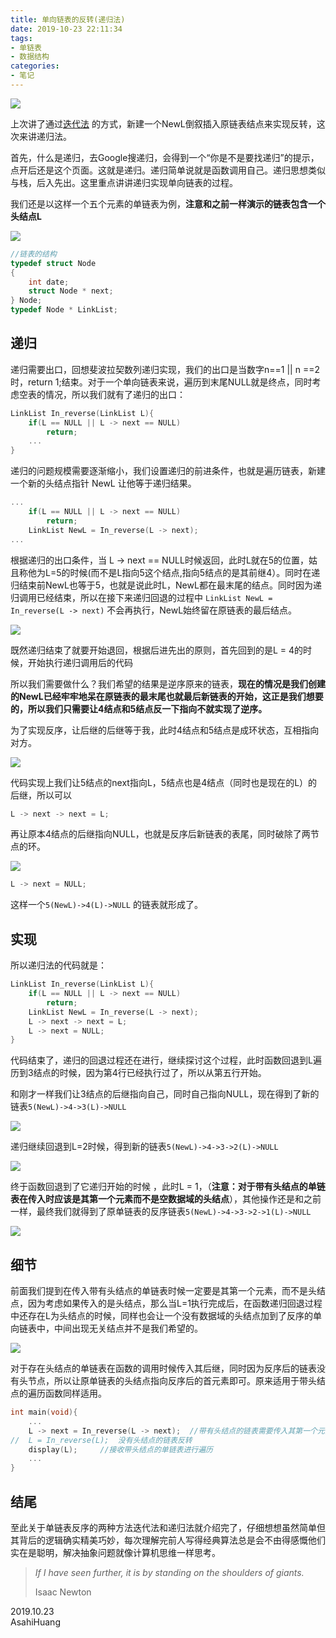 ```yaml
---
title: 单向链表的反转(递归法)
date: 2019-10-23 22:11:34
tags:
- 单链表
- 数据结构
categories:
- 笔记
---
```


![](https://images-asahih-com.s3.ap-northeast-1.amazonaws.com/blog/2020/04/04/head01.jpg)

上次讲了通过[迭代法]( [https://blog.asahih.com/单向链表的反转//) 的方式，新建一个NewL倒叙插入原链表结点来实现反转，这次来讲递归法。



<!--more-->

首先，什么是递归，去Google搜递归，会得到一个“你是不是要找递归”的提示，点开后还是这个页面。这就是递归。递归简单说就是函数调用自己。递归思想类似与栈，后入先出。这里重点讲讲递归实现单向链表的过程。

我们还是以这样一个五个元素的单链表为例，**注意和之前一样演示的链表包含一个头结点L**

![](https://images-asahih-com.s3.ap-northeast-1.amazonaws.com/blog/2020/04/05/1.png)

```c
//链表的结构
typedef struct Node
{
    int date;
    struct Node * next;
} Node;
typedef Node * LinkList;
```

## 递归

递归需要出口，回想斐波拉契数列递归实现，我们的出口是当数字n==1 || n ==2 时，return 1;结束。对于一个单向链表来说，遍历到末尾NULL就是终点，同时考虑空表的情况，所以我们就有了递归的出口：

```c
LinkList In_reverse(LinkList L){
    if(L == NULL || L -> next == NULL)
        return;
    ...
}
```

递归的问题规模需要逐渐缩小，我们设置递归的前进条件，也就是遍历链表，新建一个新的头结点指针 NewL 让他等于递归结果。

```c
...
    if(L == NULL || L -> next == NULL)
        return;
	LinkList NewL = In_reverse(L -> next);
...
```

根据递归的出口条件，当 L -> next == NULL时候返回，此时L就在5的位置，姑且称他为L=5的时候(而不是L指向5这个结点,指向5结点的是其前继4）。同时在递归结束前NewL也等于5，也就是说此时L，NewL都在最末尾的结点。同时因为递归调用已经结束，所以在接下来递归回退的过程中 `LinkList NewL = In_reverse(L -> next)` 不会再执行，NewL始终留在原链表的最后结点。

![](https://images-asahih-com.s3.ap-northeast-1.amazonaws.com/blog/2020/04/05/2.png)

既然递归结束了就要开始退回，根据后进先出的原则，首先回到的是L = 4的时候，开始执行递归调用后的代码

所以我们需要做什么？我们希望的结果是逆序原来的链表，**现在的情况是我们创建的NewL已经牢牢地呆在原链表的最末尾也就最后新链表的开始，这正是我们想要的，所以我们只需要让4结点和5结点反一下指向不就实现了逆序。**

为了实现反序，让后继的后继等于我，此时4结点和5结点是成环状态，互相指向对方。

![](https://images-asahih-com.s3.ap-northeast-1.amazonaws.com/blog/2020/04/05/3.png)

代码实现上我们让5结点的next指向L，5结点也是4结点（同时也是现在的L）的后继，所以可以

```c
L -> next -> next = L;
```

再让原本4结点的后继指向NULL，也就是反序后新链表的表尾，同时破除了两节点的环。

![](https://images-asahih-com.s3.ap-northeast-1.amazonaws.com/blog/2020/04/05/4.png)

```c
L -> next = NULL;
```

这样一个`5(NewL)->4(L)->NULL` 的链表就形成了。

## 实现

所以递归法的代码就是：

```c
LinkList In_reverse(LinkList L){
    if(L == NULL || L -> next == NULL)
        return;
    LinkList NewL = In_reverse(L -> next);
    L -> next -> next = L;
    L -> next = NULL;
}
```

代码结束了，递归的回退过程还在进行，继续探讨这个过程，此时函数回退到L遍历到3结点的时候，因为第4行已经执行过了，所以从第五行开始。

和刚才一样我们让3结点的后继指向自己，同时自己指向NULL，现在得到了新的链表`5(NewL)->4->3(L)->NULL`

![](https://images-asahih-com.s3.ap-northeast-1.amazonaws.com/blog/2020/04/05/5.png)

递归继续回退到L=2时候，得到新的链表`5(NewL)->4->3->2(L)->NULL`

![](https://images-asahih-com.s3.ap-northeast-1.amazonaws.com/blog/2020/04/05/6.png)

终于函数回退到了它递归开始的时候 ，此时L = 1，（**注意：对于带有头结点的单链表在传入时应该是其第一个元素而不是空数据域的头结点**），其他操作还是和之前一样，最终我们就得到了原单链表的反序链表`5(NewL)->4->3->2->1(L)->NULL`

![](https://images-asahih-com.s3.ap-northeast-1.amazonaws.com/blog/2020/04/05/7.png)

## 细节

前面我们提到在传入带有头结点的单链表时候一定要是其第一个元素，而不是头结点，因为考虑如果传入的是头结点，那么当L=1执行完成后，在函数递归回退过程中还存在L为头结点的时候，同样也会让一个没有数据域的头结点加到了反序的单向链表中，中间出现无关结点并不是我们希望的。

![](https://images-asahih-com.s3.ap-northeast-1.amazonaws.com/blog/2020/04/05/8.png)

对于存在头结点的单链表在函数的调用时候传入其后继，同时因为反序后的链表没有头节点，所以让原单链表的头结点指向反序后的首元素即可。原来适用于带头结点的遍历函数同样适用。

```c
int main(void){
    ...
    L -> next = In_reverse(L -> next);	//带有头结点的链表需要传入其第一个元素
//	L = In_reverse(L);	没有头结点的链表反转
   	display(L);		//接收带头结点的单链表进行遍历
    ...
}
```

## 结尾

至此关于单链表反序的两种方法迭代法和递归法就介绍完了，仔细想想虽然简单但其背后的逻辑确实精美巧妙，每次理解完前人写得经典算法总是会不由得感慨他们实在是聪明，解决抽象问题就像计算机思维一样思考。

> *If I have seen further, it is by standing on the shoulders of giants.*
>
> Isaac Newton

2019.10.23  
AsahiHuang






